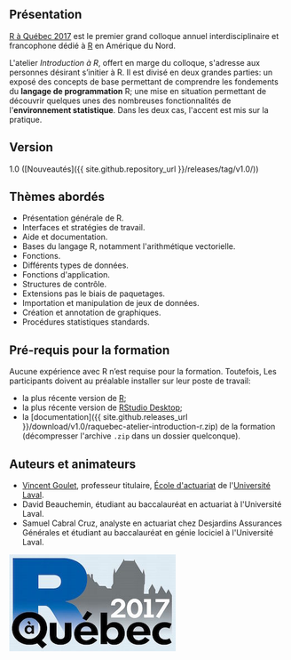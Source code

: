 ## Présentation

[R à Québec 2017](http://raquebec.ulaval.ca/2017/) est le premier
grand colloque annuel interdisciplinaire et francophone dédié à
[R](https://www.r-project.org) en Amérique du Nord.

L'atelier *Introduction à R*, offert en marge du colloque, s'adresse
aux personnes désirant s’initier à R. Il est divisé en deux grandes
parties: un exposé des concepts de base permettant de comprendre les
fondements du **langage de programmation** R; une mise en situation
permettant de découvrir quelques unes des nombreuses fonctionnalités
de l'**environnement statistique**. Dans les deux cas, l'accent est
mis sur la pratique.

## Version

1.0 ([Nouveautés]({{ site.github.repository_url }}/releases/tag/v1.0/))

## Thèmes abordés

- Présentation générale de R.
- Interfaces et stratégies de travail.
- Aide et documentation.
- Bases du langage R, notamment l'arithmétique vectorielle.
- Fonctions.
- Différents types de données.
- Fonctions d'application.
- Structures de contrôle.
- Extensions pas le biais de paquetages.
- Importation et manipulation de jeux de données.
- Création et annotation de graphiques.
- Procédures statistiques standards.

## Pré-requis pour la formation

Aucune expérience avec R n’est requise pour la formation. Toutefois,
Les participants doivent au préalable installer sur leur poste de
travail:

- la plus récente version de [R](https://cran.r-project.org/);
- la plus récente version de [RStudio Desktop](https://www.rstudio.com/products/rstudio/download/#download); 
- la [documentation]({{ site.github.releases_url }}/download/v1.0/raquebec-atelier-introduction-r.zip) de la formation (décompresser l'archive `.zip` dans un dossier quelconque).


## Auteurs et animateurs

- [Vincent Goulet](https://vgoulet.act.ulaval.ca/), professeur titulaire, [École d'actuariat](https://wwwéactéulaval.ca) de l'[Université Laval](https://ulaval.ca).
- David Beauchemin, étudiant au baccalauréat en actuariat à l'Université Laval.
- Samuel Cabral Cruz, analyste en actuariat chez Desjardins Assurances Générales et étudiant au baccalauréat en génie lociciel à l'Université Laval.

[![logo R à Québec](images/logo2gros.jpg "R à Québec 2017")](http://raquebec.ulaval.ca/2017/)
